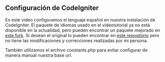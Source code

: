 <h2>Configuración de CodeIgniter</h2>
<p>
	En este video configuramos el lenguaje español en nuestra instalación de CodeIgniter. El paquete de idiomas usado en el videotutorial ya no está disponible en la actualidad, pero pueden encontrar un paquete mejorado en <a href="https://github.com/eborio/CodeIgniter-Spanish-Pack">este fork</a>. Si desean el original lo pueden encontrar en <a href="https://github.com/rasec/CodeIgniter-Spanish-Pack">este repositorio</a> pero no tiene las modificaciones y correcciones realizadas por mi persona.
</p>
<p>
	También utilizamos el archivo constants.php para evitar configurar de manera manual nuestra base url.
</p>